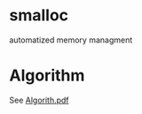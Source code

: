 # smalloc
automatized memory managment
# Algorithm
See [Algorith.pdf](https://github.com/qwertyunsecured/smalloc/blob/master/smalloc/algorithm.pdf)
